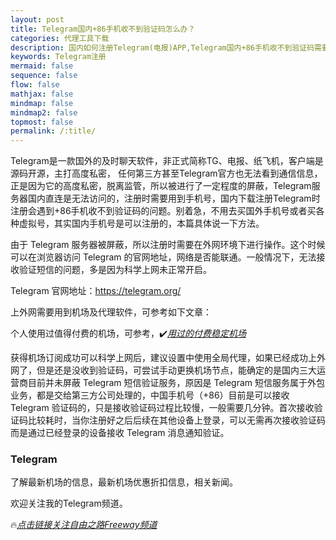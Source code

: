 ```yaml
---
layout: post
title: Telegram国内+86手机收不到验证码怎么办？
categories: 代理工具下载
description: 国内如何注册Telegram(电报)APP,Telegram国内+86手机收不到验证码需要如何设置才能解决
keywords: Telegram注册
mermaid: false
sequence: false
flow: false
mathjax: false
mindmap: false
mindmap2: false
topmost: false
permalink: /:title/
---
```

Telegram是一款国外的及时聊天软件，非正式简称TG、电报、纸飞机，客户端是源码开源，主打高度私密， 任何第三方甚至Telegram官方也无法看到通信信息，正是因为它的高度私密，脱离监管，所以被进行了一定程度的屏蔽，Telegram服务器国内直连是无法访问的，注册时需要用到手机号，国内下载注册Telegram时注册会遇到+86手机收不到验证码的问题。别着急，不用去买国外手机号或者买各种虚拟号，其实国内手机号是可以注册的，本篇具体说一下方法。

由于 Telegram 服务器被屏蔽，所以注册时需要在外网环境下进行操作。这个时候可以在浏览器访问 Telegram 的官网地址，网络是否能联通。一般情况下，无法接收验证短信的问题，多是因为科学上网未正常开启。

Telegram 官网地址：https://telegram.org/

上外网需要用到机场及代理软件，可参考如下文章：

个人使用过值得付费的机场，可参考，✔️[*用过的付费稳定机场*](https://www.openwayz.com/jichang/)  

获得机场订阅成功可以科学上网后，建议设置中使用全局代理，如果已经成功上外网了，但是还是没收到验证码，可尝试手动更换机场节点，能确定的是国内三大运营商目前并未屏蔽 Telegram 短信验证服务，原因是 Telegram 短信服务属于外包业务，都是交给第三方公司处理的，中国手机号（+86）目前是可以接收 Telegram 验证码的，只是接收验证码过程比较慢，一般需要几分钟。首次接收验证码比较耗时，当你注册好之后后续在其他设备上登录，可以无需再次接收验证码而是通过已经登录的设备接收 Telegram 消息通知验证。

### Telegram
了解最新机场的信息，最新机场优惠折扣信息，相关新闻。

欢迎关注我的Telegram频道。

🔥[*点击链接关注自由之路Freeway频道*](https://t.me/openwayz)
